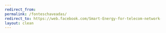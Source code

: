 ```yaml
---
redirect_from: 
permalink: /fonteschaveadas/
redirect_to: https://web.facebook.com/Smart-Energy-for-telecom-network-and-embedded-1260627667390287/
layout: clean
--- 
```

